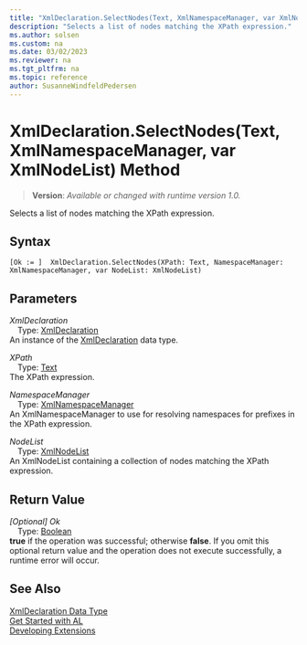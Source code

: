 ```yaml
---
title: "XmlDeclaration.SelectNodes(Text, XmlNamespaceManager, var XmlNodeList) Method"
description: "Selects a list of nodes matching the XPath expression."
ms.author: solsen
ms.custom: na
ms.date: 03/02/2023
ms.reviewer: na
ms.tgt_pltfrm: na
ms.topic: reference
author: SusanneWindfeldPedersen
---
```

[//]: # (START>DO_NOT_EDIT)
[//]: # (IMPORTANT:Do not edit any of the content between here and the END>DO_NOT_EDIT.)
[//]: # (Any modifications should be made in the .xml files in the ModernDev repo.)
# XmlDeclaration.SelectNodes(Text, XmlNamespaceManager, var XmlNodeList) Method
> **Version**: _Available or changed with runtime version 1.0._

Selects a list of nodes matching the XPath expression.


## Syntax
```AL
[Ok := ]  XmlDeclaration.SelectNodes(XPath: Text, NamespaceManager: XmlNamespaceManager, var NodeList: XmlNodeList)
```
## Parameters
*XmlDeclaration*  
&emsp;Type: [XmlDeclaration](xmldeclaration-data-type.md)  
An instance of the [XmlDeclaration](xmldeclaration-data-type.md) data type.  

*XPath*  
&emsp;Type: [Text](../text/text-data-type.md)  
The XPath expression.  

*NamespaceManager*  
&emsp;Type: [XmlNamespaceManager](../xmlnamespacemanager/xmlnamespacemanager-data-type.md)  
An XmlNamespaceManager to use for resolving namespaces for prefixes in the XPath expression.  

*NodeList*  
&emsp;Type: [XmlNodeList](../xmlnodelist/xmlnodelist-data-type.md)  
An XmlNodeList containing a collection of nodes matching the XPath expression.  


## Return Value
*[Optional] Ok*  
&emsp;Type: [Boolean](../boolean/boolean-data-type.md)  
**true** if the operation was successful; otherwise **false**.   If you omit this optional return value and the operation does not execute successfully, a runtime error will occur.  


[//]: # (IMPORTANT: END>DO_NOT_EDIT)
## See Also
[XmlDeclaration Data Type](xmldeclaration-data-type.md)  
[Get Started with AL](../../devenv-get-started.md)  
[Developing Extensions](../../devenv-dev-overview.md)